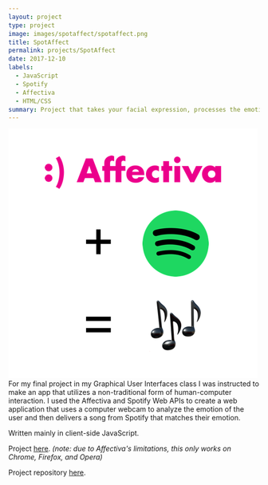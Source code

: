 ```yaml
---
layout: project
type: project
image: images/spotaffect/spotaffect.png
title: SpotAffect
permalink: projects/SpotAffect
date: 2017-12-10
labels:
  - JavaScript
  - Spotify
  - Affectiva
  - HTML/CSS
summary: Project that takes your facial expression, processes the emotion, and then searches for a song on Spotify that matches that emotion.
---
```

<a href="https://github.com/will-hodge/SpotAffect">
  <img class="ui medium rounded image " src="../images/spotaffect/spotaffect.png">
</a>
For my final project in my Graphical User Interfaces class I was instructed to make an app that utilizes a non-traditional form of human-computer interaction. I used the Affectiva and Spotify Web APIs to create a web application that uses a computer webcam to analyze the emotion of the user and then delivers a song from Spotify that matches their emotion.

Written mainly in client-side JavaScript.

Project [here](https://will-hodge.github.io/SpotAffect/). *(note: due to Affectiva's limitations, this only works on Chrome, Firefox, and Opera)*

<i class="large github icon "></i>Project repository <a href="https://github.com/will-hodge/SpotAffect">here</a>.

